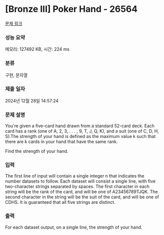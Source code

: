 # [Bronze III] Poker Hand - 26564 

[문제 링크](https://www.acmicpc.net/problem/26564) 

### 성능 요약

메모리: 127492 KB, 시간: 224 ms

### 분류

구현, 문자열

### 제출 일자

2024년 12월 28일 14:57:24

### 문제 설명

<p style="user-select: auto !important;">You're given a five-card hand drawn from a standard 52-card deck. Each card has a rank (one of A, 2, 3, . . . , 9, T, J, Q, K), and a suit (one of C, D, H, S).The strength of your hand is defined as the maximum value k such that there are k cards in your hand that have the same rank.</p>

<p style="user-select: auto !important;">Find the strength of your hand.</p>

### 입력 

 <p style="user-select: auto !important;">The first line of input will contain a single integer n that indicates the number datasets to follow. Each dataset will consist a single line, with five two-character strings separated by spaces. The first character in each string will be the rank of the card, and will be one of A23456789TJQK. The second character in the string will be the suit of the card, and will be one of CDHS. It is guaranteed that all five strings are distinct.</p>

### 출력 

 <p style="user-select: auto !important;">For each dataset output, on a single line, the strength of your hand.</p>

